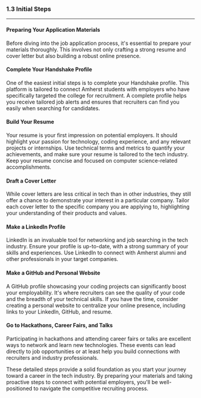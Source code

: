 ### 1.3 Initial Steps

---

#### Preparing Your Application Materials

Before diving into the job application process, it's essential to prepare your materials thoroughly. This involves not only crafting a strong resume and cover letter but also building a robust online presence.

#### Complete Your Handshake Profile

One of the easiest initial steps is to complete your Handshake profile. This platform is tailored to connect Amherst students with employers who have specifically targeted the college for recruitment. A complete profile helps you receive tailored job alerts and ensures that recruiters can find you easily when searching for candidates.

#### Build Your Resume

Your resume is your first impression on potential employers. It should highlight your passion for technology, coding experience, and any relevant projects or internships. Use technical terms and metrics to quantify your achievements, and make sure your resume is tailored to the tech industry. Keep your resume concise and focused on computer science-related accomplishments.

#### Draft a Cover Letter

While cover letters are less critical in tech than in other industries, they still offer a chance to demonstrate your interest in a particular company. Tailor each cover letter to the specific company you are applying to, highlighting your understanding of their products and values.

#### Make a LinkedIn Profile

LinkedIn is an invaluable tool for networking and job searching in the tech industry. Ensure your profile is up-to-date, with a strong summary of your skills and experiences. Use LinkedIn to connect with Amherst alumni and other professionals in your target companies.

#### Make a GitHub and Personal Website

A GitHub profile showcasing your coding projects can significantly boost your employability. It's where recruiters can see the quality of your code and the breadth of your technical skills. If you have the time, consider creating a personal website to centralize your online presence, including links to your LinkedIn, GitHub, and resume.

#### Go to Hackathons, Career Fairs, and Talks

Participating in hackathons and attending career fairs or talks are excellent ways to network and learn new technologies. These events can lead directly to job opportunities or at least help you build connections with recruiters and industry professionals.

These detailed steps provide a solid foundation as you start your journey toward a career in the tech industry. By preparing your materials and taking proactive steps to connect with potential employers, you'll be well-positioned to navigate the competitive recruiting process.
